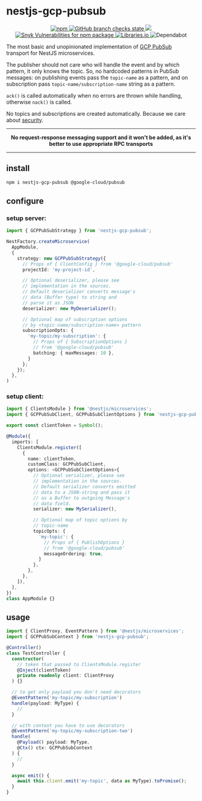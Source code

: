 # nestjs-gcp-pubsub

<p align="center">
  <a href="https://www.npmjs.com/package/nestjs-gcp-pubsub">
    <img alt="npm" src="https://img.shields.io/npm/v/nestjs-gcp-pubsub" />
  </a>
  <a href="https://github.com/iamolegga/nestjs-gcp-pubsub/actions">
    <img alt="GitHub branch checks state" src="https://badgen.net/github/checks/iamolegga/nestjs-gcp-pubsub">
  </a>
  <a href="https://codeclimate.com/github/iamolegga/nestjs-gcp-pubsub/test_coverage">
    <img src="https://api.codeclimate.com/v1/badges/28ec1572289cf56bc6fd/test_coverage" />
  </a>
  <a href="https://snyk.io/test/github/iamolegga/nestjs-gcp-pubsub">
    <img alt="Snyk Vulnerabilities for npm package" src="https://img.shields.io/snyk/vulnerabilities/npm/nestjs-gcp-pubsub" />
  </a>
  <a href="https://libraries.io/npm/nestjs-gcp-pubsub">
    <img alt="Libraries.io" src="https://img.shields.io/librariesio/release/npm/nestjs-gcp-pubsub">
  </a>
  <img alt="Dependabot" src="https://badgen.net/github/dependabot/iamolegga/nestjs-gcp-pubsub">
</p>

The most basic and unopinionated implementation of [GCP PubSub](https://cloud.google.com/pubsub/) transport for NestJS microservices.

The publisher should not care who will handle the event and by which pattern, it only knows the topic. So, no hardcoded patterns in PubSub messages: on publishing events pass the `topic-name` as a pattern, and on subscription pass `topic-name/subscription-name` string as a pattern.

`ack()` is called automatically when no errors are thrown while handling, otherwise `nack()` is called.

No topics and subscriptions are created automatically. Because we care about [security](https://cloud.google.com/pubsub/docs/authentication).

---

<p align="center"><b>No request-response messaging support and it won't be added, as it's better to use appropriate RPC transports</b></p>

---

## install

```sh
npm i nestjs-gcp-pubsub @google-cloud/pubsub
```

## configure

### setup server:

```ts
import { GCPPubSubStrategy } from 'nestjs-gcp-pubsub';

NestFactory.createMicroservice(
  AppModule,
  {
    strategy: new GCPPubSubStrategy({
      // Props of { ClientConfig } from '@google-cloud/pubsub'
      projectId: 'my-project-id',

      // Optional deserializer, please see
      // implementation in the sources.
      // Default deserializer converts message's
      // data (Buffer type) to string and
      // parse it as JSON
      deserializer: new MyDeserializer();

      // Optional map of subscription options
      // by <topic-name/subscription-name> pattern
      subscriptionOpts: {
        'my-topic/my-subscription': {
          // Props of { SubscriptionOptions }
          // from '@google-cloud/pubsub'
          batching: { maxMessages: 10 },
        }
      };
    });
  },
)
```

### setup client:

```ts
import { ClientsModule } from '@nestjs/microservices';
import { GCPPubSubClient, GCPPubSubClientOptions } from 'nestjs-gcp-pubsub';

export const clientToken = Symbol();

@Module({
  imports: [
    ClientsModule.register([
      {
        name: clientToken,
        customClass: GCPPubSubClient,
        options: <GCPPubSubClientOptions>{
          // Optional serializer, please see
          // implementation in the sources.
          // Default serializer converts emitted
          // data to a JSON-string and pass it
          // as a Buffer to outgoing Message's
          // data field.
          serializer: new MySerializer(),

          // Optional map of topic options by
          // topic-name
          topicOpts: {
            'my-topic': {
              // Props of { PublishOptions }
              // from '@google-cloud/pubsub'
              messageOrdering: true,
            }
          },
        },
      },
    ]),
  ],
})
class AppModule {}
```

## usage

```ts
import { ClientProxy, EventPattern } from '@nestjs/microservices';
import { GCPPubSubContext } from 'nestjs-gcp-pubsub';

@Controller()
class TestController {
  constructor(
    // token that passed to ClientsModule.register
    @Inject(clientToken)
    private readonly client: ClientProxy
  ) {}

  // to get only payload you don't need decorators
  @EventPattern('my-topic/my-subscription')
  handle(payload: MyType) {
    //
  }

  // with context you have to use decorators
  @EventPattern('my-topic/my-subscription-two')
  handle(
    @Payload() payload: MyType,
    @Ctx() ctx: GCPPubSubContext
  ) {
    // 
  }

  async emit() {
    await this.client.emit('my-topic', data as MyType).toPromise();
  }
}
```
